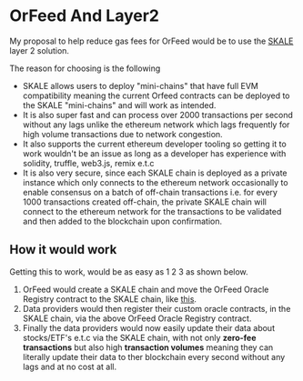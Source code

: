 # OrFeed And Layer2

My proposal to help reduce gas fees for OrFeed would be to use the [SKALE](https://skale.network/docs/) layer 2 solution.

The reason for choosing is the following

- SKALE allows users to deploy "mini-chains" that have full EVM compatibility meaning the current Orfeed contracts can be deployed to the SKALE "mini-chains" and will work as intended.
- It is also super fast and can process over 2000 transactions per second without any lags unlike the ethereum network which lags frequently for high volume transactions due to network congestion.
- It also supports the current ethereum developer tooling so getting it to work wouldn't be an issue as long as a developer has experience with solidity, truffle, web3.js, remix e.t.c
- It is also very secure, since each SKALE chain is deployed as a private instance which only connects to the ethereum network occasionally to enable consensus on a batch of off-chain transactions i.e. for every 1000 transactions created off-chain, the private SKALE chain will connect to the ethereum network for the transactions to be validated and then added to the blockchain upon confirmation.

## How it would work

Getting this to work, would be as easy as 1 2 3 as shown below.

1. OrFeed would create a SKALE chain and move the OrFeed Oracle Registry contract to the SKALE chain, like [this](https://skale.network/docs/developers/getting-started/beginner).
2. Data providers would then register their custom oracle contracts, in the SKALE chain, via the above OrFeed Oracle Registry contract.
3. Finally the data providers would now easily update their data about stocks/ETF's e.t.c via the SKALE chain, with not only __zero-fee transactions__ but also high __transaction volumes__ meaning they can literally update their data to ther blockchain every second without any lags and at no cost at all.





